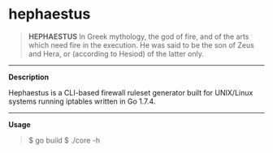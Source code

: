 hephaestus
===================

>**HEPHAESTUS**
In Greek mythology, the god of fire, and of the arts which need fire in the execution. He was said to be the son of Zeus and Hera, or (according to Hesiod) of the latter only.

----------
**Description**

Hephaestus is a CLI-based firewall ruleset generator built for UNIX/Linux systems running iptables written in Go 1.7.4.

----------
**Usage**
> \$ go build
> \$ ./core -h